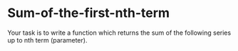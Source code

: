# Sum-of-the-first-nth-term
Your task is to write a function which returns the sum of the following series up to nth term (parameter).
